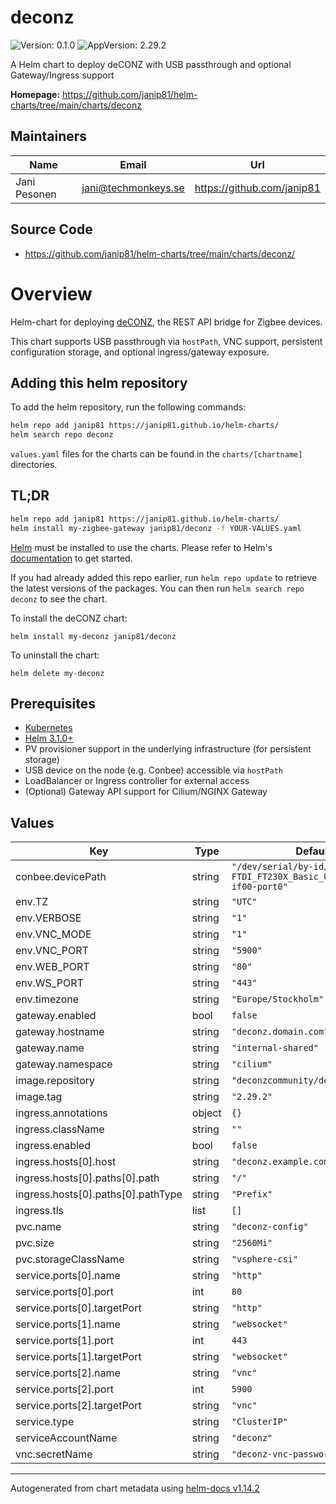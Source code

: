 # deconz

![Version: 0.1.0](https://img.shields.io/badge/Version-0.1.0-informational?style=flat-square) ![AppVersion: 2.29.2](https://img.shields.io/badge/AppVersion-2.29.2-informational?style=flat-square)

A Helm chart to deploy deCONZ with USB passthrough and optional Gateway/Ingress support

**Homepage:** <https://github.com/janip81/helm-charts/tree/main/charts/deconz>

## Maintainers

| Name | Email | Url |
| ---- | ------ | --- |
| Jani Pesonen | <jani@techmonkeys.se> | <https://github.com/janip81> |

## Source Code

* <https://github.com/janip81/helm-charts/tree/main/charts/deconz/>

# Overview
Helm-chart for deploying [deCONZ](https://github.com/dresden-elektronik/deconz-rest-plugin), the REST API bridge for Zigbee devices.

This chart supports USB passthrough via `hostPath`, VNC support, persistent configuration storage, and optional ingress/gateway exposure.

## Adding this helm repository

To add the helm repository, run the following commands:

```bash
helm repo add janip81 https://janip81.github.io/helm-charts/
helm search repo deconz
```

`values.yaml` files for the charts can be found in the `charts/[chartname]` directories.

## TL;DR

```bash
helm repo add janip81 https://janip81.github.io/helm-charts/
helm install my-zigbee-gateway janip81/deconz -f YOUR-VALUES.yaml
```

[Helm](https://helm.sh) must be installed to use the charts.  Please refer to
Helm's [documentation](https://helm.sh/docs) to get started.

If you had already added this repo earlier, run `helm repo update` to retrieve
the latest versions of the packages.  You can then run `helm search repo deconz` to see the chart.

To install the deCONZ chart:

    helm install my-deconz janip81/deconz

To uninstall the chart:

    helm delete my-deconz

## Prerequisites

- [Kubernetes](https://kubernetes.io/)
- [Helm 3.1.0+](https://helm.sh)
- PV provisioner support in the underlying infrastructure (for persistent storage)
- USB device on the node (e.g. Conbee) accessible via `hostPath`
- LoadBalancer or Ingress controller for external access
- (Optional) Gateway API support for Cilium/NGINX Gateway

## Values

| Key | Type | Default | Description |
|-----|------|---------|-------------|
| conbee.devicePath | string | `"/dev/serial/by-id/usb-FTDI_FT230X_Basic_UART_DM01H1HD-if00-port0"` |  |
| env.TZ | string | `"UTC"` |  |
| env.VERBOSE | string | `"1"` |  |
| env.VNC_MODE | string | `"1"` |  |
| env.VNC_PORT | string | `"5900"` |  |
| env.WEB_PORT | string | `"80"` |  |
| env.WS_PORT | string | `"443"` |  |
| env.timezone | string | `"Europe/Stockholm"` |  |
| gateway.enabled | bool | `false` |  |
| gateway.hostname | string | `"deconz.domain.com"` |  |
| gateway.name | string | `"internal-shared"` |  |
| gateway.namespace | string | `"cilium"` |  |
| image.repository | string | `"deconzcommunity/deconz"` |  |
| image.tag | string | `"2.29.2"` |  |
| ingress.annotations | object | `{}` |  |
| ingress.className | string | `""` |  |
| ingress.enabled | bool | `false` |  |
| ingress.hosts[0].host | string | `"deconz.example.com"` |  |
| ingress.hosts[0].paths[0].path | string | `"/"` |  |
| ingress.hosts[0].paths[0].pathType | string | `"Prefix"` |  |
| ingress.tls | list | `[]` |  |
| pvc.name | string | `"deconz-config"` |  |
| pvc.size | string | `"2560Mi"` |  |
| pvc.storageClassName | string | `"vsphere-csi"` |  |
| service.ports[0].name | string | `"http"` |  |
| service.ports[0].port | int | `80` |  |
| service.ports[0].targetPort | string | `"http"` |  |
| service.ports[1].name | string | `"websocket"` |  |
| service.ports[1].port | int | `443` |  |
| service.ports[1].targetPort | string | `"websocket"` |  |
| service.ports[2].name | string | `"vnc"` |  |
| service.ports[2].port | int | `5900` |  |
| service.ports[2].targetPort | string | `"vnc"` |  |
| service.type | string | `"ClusterIP"` |  |
| serviceAccountName | string | `"deconz"` |  |
| vnc.secretName | string | `"deconz-vnc-password"` |  |

----------------------------------------------
Autogenerated from chart metadata using [helm-docs v1.14.2](https://github.com/norwoodj/helm-docs/releases/v1.14.2)
